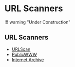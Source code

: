 # URL Scanners

!!! warning "Under Construction"

## URL Scanners
* [URLScan](https://urlscan.io/)
* [PublicWWW](https://publicwww.com/)
* [Internet Archive](https://archive.org/)